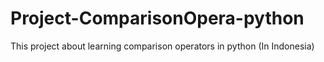 # Project-ComparisonOpera-python
This project about learning comparison operators in python (In Indonesia)
